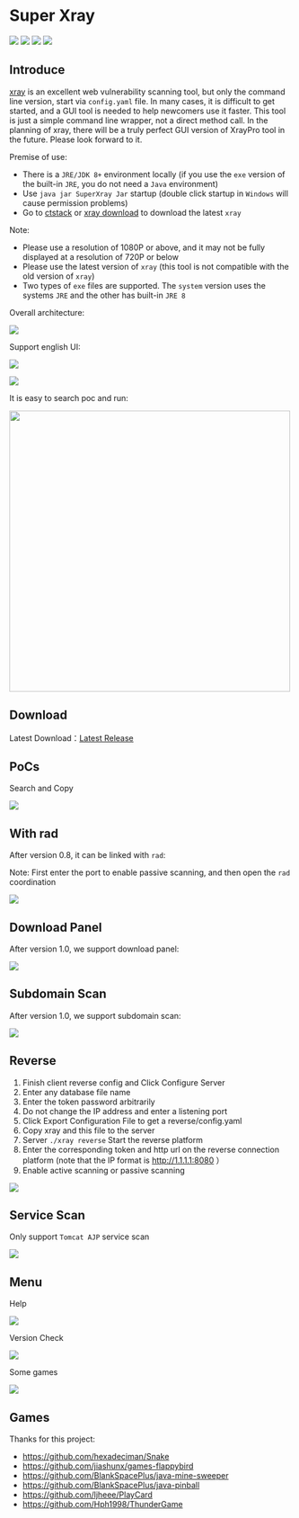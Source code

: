 # Super Xray
[![](https://img.shields.io/github/v/release/4ra1n/super-xray)](https://github.com/4ra1n/super-xray/releases/latest)
![](https://img.shields.io/github/downloads/4ra1n/super-xray/total)
![](https://img.shields.io/badge/build-JDK8-orange)
![](https://img.shields.io/badge/Code%20Lines-10018-orange)

## Introduce

[xray](https://github.com/chaitin/xray) is an excellent web vulnerability scanning tool, but only the command line version, start via `config.yaml` file. In many cases, it is difficult to get started, and a GUI tool is needed to help newcomers use it faster. This tool is just a simple command line wrapper, not a direct method call. In the planning of xray, there will be a truly perfect GUI version of XrayPro tool in the future. Please look forward to it.

Premise of use:
- There is a `JRE/JDK 8+` environment locally (if you use the `exe` version of the built-in `JRE`, you do not need a `Java` environment)
- Use `java jar SuperXray Jar` startup (double click startup in `Windows` will cause permission problems)
- Go to [ctstack](https://stack.chaitin.com/tool/detail?id=1) or [xray download](https://download.xray.cool) to download the latest `xray`

Note:
- Please use a resolution of 1080P or above, and it may not be fully displayed at a resolution of 720P or below
- Please use the latest version of `xray` (this tool is not compatible with the old version of `xray`)
- Two types of `exe` files are supported. The `system` version uses the systems `JRE` and the other has built-in `JRE 8`

Overall architecture:

![](../img/00000.png)

Support english UI:

![](../img/0001.png)

![](../img/0002.png)

It is easy to search poc and run:

<img src="../img/0008.png" width="500px">

## Download

Latest Download：[Latest Release](https://github.com/4ra1n/super-xray/releases/latest)

## PoCs

Search and Copy

![](../img/0007.png)

## With rad

After version 0.8, it can be linked with `rad`:

Note: First enter the port to enable passive scanning, and then open the `rad` coordination

![](../img/0004.png)

## Download Panel

After version 1.0, we support download panel:

![](../img/0005.png)

## Subdomain Scan

After version 1.0, we support subdomain scan:

![](../img/0006.png)

## Reverse

1. Finish client reverse config and Click Configure Server
2. Enter any database file name
3. Enter the token password arbitrarily
4. Do not change the IP address and enter a listening port
5. Click Export Configuration File to get a reverse/config.yaml
6. Copy xray and this file to the server
7. Server `./xray reverse` Start the reverse platform
8. Enter the corresponding token and http url on the reverse connection platform (note that the IP format is http://1.1.1.1:8080 ）
9. Enable active scanning or passive scanning

![](../img/0009.png)

## Service Scan

Only support `Tomcat AJP` service scan

![](../img/0012.png)

## Menu

Help

![](../img/0010.png)

Version Check

![](../img/0011.png)

Some games

![](../img/0013.png)

## Games

Thanks for this project:
- https://github.com/hexadeciman/Snake
- https://github.com/jiashunx/games-flappybird
- https://github.com/BlankSpacePlus/java-mine-sweeper
- https://github.com/BlankSpacePlus/java-pinball
- https://github.com/ljheee/PlayCard
- https://github.com/Hph1998/ThunderGame
